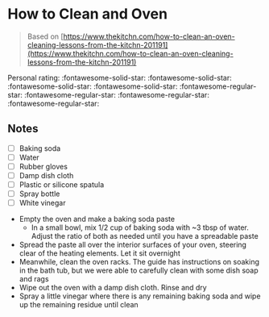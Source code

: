 # How to Clean and Oven

> Based on [https://www.thekitchn.com/how-to-clean-an-oven-cleaning-lessons-from-the-kitchn-201191](https://www.thekitchn.com/how-to-clean-an-oven-cleaning-lessons-from-the-kitchn-201191)

<!-- {cts} rating=1; (User can specify rating on scale of 1-5) -->
Personal rating: :fontawesome-solid-star: :fontawesome-solid-star: :fontawesome-solid-star: :fontawesome-solid-star: :fontawesome-regular-star: :fontawesome-regular-star: :fontawesome-regular-star: :fontawesome-regular-star:
<!-- {cte} -->

<!-- {cts} name_image=None; (User can specify image name) -->
<!-- TODO: Capture image -->
<!-- {cte} -->

## Notes

* [ ] Baking soda
* [ ] Water
* [ ] Rubber gloves
* [ ] Damp dish cloth
* [ ] Plastic or silicone spatula
* [ ] Spray bottle
* [ ] White vinegar

* Empty the oven and make a baking soda paste
    * In a small bowl, mix 1/2 cup of baking soda with ~3 tbsp of water. Adjust the ratio of both as needed until you have a spreadable paste
* Spread the paste all over the interior surfaces of your oven, steering clear of the heating elements. Let it sit overnight
* Meanwhile, clean the oven racks. The guide has instructions on soaking in the bath tub, but we were able to carefully clean with some dish soap and rags
* Wipe out the oven with a damp dish cloth. Rinse and dry
* Spray a little vinegar where there is any remaining baking soda and wipe up the remaining residue until clean
